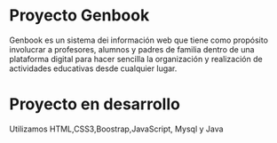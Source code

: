 # Proyecto Genbook
Genbook es un sistema dei información web que tiene como propósito involucrar 
a profesores, alumnos y padres de familia dentro de una plataforma digital 
para hacer sencilla la organización y realización de actividades educativas 
desde cualquier lugar.

# Proyecto en desarrollo
Utilizamos HTML,CSS3,Boostrap,JavaScript, Mysql y Java
